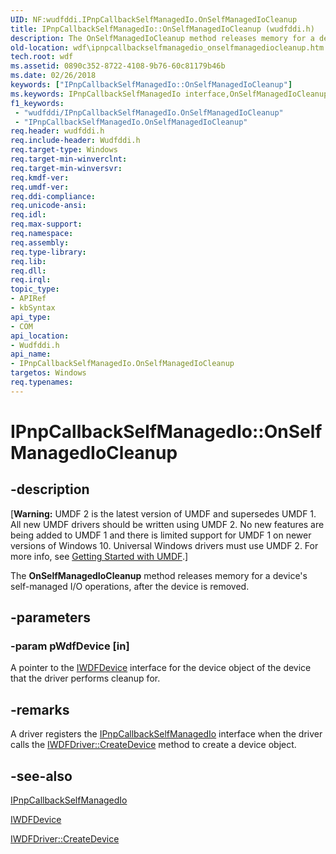 ```yaml
---
UID: NF:wudfddi.IPnpCallbackSelfManagedIo.OnSelfManagedIoCleanup
title: IPnpCallbackSelfManagedIo::OnSelfManagedIoCleanup (wudfddi.h)
description: The OnSelfManagedIoCleanup method releases memory for a device's self-managed I/O operations, after the device is removed.
old-location: wdf\ipnpcallbackselfmanagedio_onselfmanagediocleanup.htm
tech.root: wdf
ms.assetid: 0890c352-8722-4108-9b76-60c81179b46b
ms.date: 02/26/2018
keywords: ["IPnpCallbackSelfManagedIo::OnSelfManagedIoCleanup"]
ms.keywords: IPnpCallbackSelfManagedIo interface,OnSelfManagedIoCleanup method, IPnpCallbackSelfManagedIo.OnSelfManagedIoCleanup, IPnpCallbackSelfManagedIo::OnSelfManagedIoCleanup, OnSelfManagedIoCleanup, OnSelfManagedIoCleanup method, OnSelfManagedIoCleanup method,IPnpCallbackSelfManagedIo interface, UMDFDeviceObjectRef_32b2f920-2288-4d12-8ecd-a5ea61cc8ebd.xml, umdf.ipnpcallbackselfmanagedio_onselfmanagediocleanup, wdf.ipnpcallbackselfmanagedio_onselfmanagediocleanup, wudfddi/IPnpCallbackSelfManagedIo::OnSelfManagedIoCleanup
f1_keywords:
 - "wudfddi/IPnpCallbackSelfManagedIo.OnSelfManagedIoCleanup"
 - "IPnpCallbackSelfManagedIo.OnSelfManagedIoCleanup"
req.header: wudfddi.h
req.include-header: Wudfddi.h
req.target-type: Windows
req.target-min-winverclnt: 
req.target-min-winversvr: 
req.kmdf-ver: 
req.umdf-ver: 
req.ddi-compliance: 
req.unicode-ansi: 
req.idl: 
req.max-support: 
req.namespace: 
req.assembly: 
req.type-library: 
req.lib: 
req.dll: 
req.irql: 
topic_type:
- APIRef
- kbSyntax
api_type:
- COM
api_location:
- Wudfddi.h
api_name:
- IPnpCallbackSelfManagedIo.OnSelfManagedIoCleanup
targetos: Windows
req.typenames: 
---
```


# IPnpCallbackSelfManagedIo::OnSelfManagedIoCleanup


## -description


<p class="CCE_Message">[<b>Warning:</b> UMDF 2 is the latest version of UMDF and supersedes UMDF 1.  All new UMDF drivers should be written using UMDF 2.  No new features are being added to UMDF 1 and there is limited support for UMDF 1 on newer versions of Windows 10.  Universal Windows drivers must use UMDF 2.  For more info, see <a href="https://docs.microsoft.com/windows-hardware/drivers/wdf/getting-started-with-umdf-version-2">Getting Started with UMDF</a>.]

The <b>OnSelfManagedIoCleanup</b> method releases memory for a device's self-managed I/O operations, after the device is removed.


## -parameters




### -param pWdfDevice [in]

A pointer to the <a href="https://docs.microsoft.com/windows-hardware/drivers/ddi/wudfddi/nn-wudfddi-iwdfdevice">IWDFDevice</a> interface for the device object of the device that the driver performs cleanup for.


## -remarks



A driver registers the <a href="https://docs.microsoft.com/windows-hardware/drivers/ddi/wudfddi/nn-wudfddi-ipnpcallbackselfmanagedio">IPnpCallbackSelfManagedIo</a> interface when the driver calls the <a href="https://docs.microsoft.com/windows-hardware/drivers/ddi/wudfddi/nf-wudfddi-iwdfdriver-createdevice">IWDFDriver::CreateDevice</a> method to create a device object. 




## -see-also




<a href="https://docs.microsoft.com/windows-hardware/drivers/ddi/wudfddi/nn-wudfddi-ipnpcallbackselfmanagedio">IPnpCallbackSelfManagedIo</a>



<a href="https://docs.microsoft.com/windows-hardware/drivers/ddi/wudfddi/nn-wudfddi-iwdfdevice">IWDFDevice</a>



<a href="https://docs.microsoft.com/windows-hardware/drivers/ddi/wudfddi/nf-wudfddi-iwdfdriver-createdevice">IWDFDriver::CreateDevice</a>
 

 

